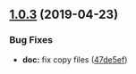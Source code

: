 ## [1.0.3](https://github.com/kreuzerk/ng-sortgrid/compare/v1.0.2...v1.0.3) (2019-04-23)


### Bug Fixes

* **doc:** fix copy files ([47de5ef](https://github.com/kreuzerk/ng-sortgrid/commit/47de5ef))
